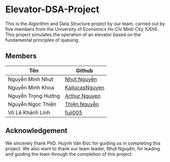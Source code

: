# Elevator-DSA-Project
This is the Algorithm and Data Structure project by our team, carried out by five members from the University of Economics Ho Chi Minh City (UEH). This project simulates the operation of an elevator based on the fundamental principles of queuing.

## Members
| **Tên** | **Github** |
----------|-------------
Nguyễn Minh Nhựt|[Nhựt Nguyễn](https://github.com/Sura3607)
Nguyễn Minh Khoa|[KailucasNguyen](https://github.com/KailucasNguyen)
Nguyễn Trọng Hưởng|[Arthur Nguyen](https://github.com/trongjhuongwr)
Nguyễn Ngọc Thiện|[Thiện Nguyễn](https://github.com/ThienNguyen3001)
Võ Lê Khánh Linh|[fuji005](https://github.com/fuji005)

## Acknowledgement
We sincerely thank PhD. Huỳnh Văn Đức for guiding us in completing this project. We also want to thank our team leader, Nhựt Nguyễn, for leading and guiding the team through the completion of this project.
